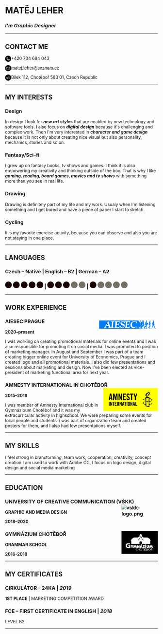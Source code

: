 # MATĚJ LEHER 

### *I'm Graphic Designer*
-----------------
## CONTACT ME

<img src="./images/phone-call.png" alt="phone-call.png" width="20" image align="left"/> +420 734 684 043 

<img src="./images/email.png" alt="email.png" width="20" image align="left"/> matej.leher@seznam.cz

<img src="./images/map-outline-inside-a-circle.png" alt="map-outline-inside-a-circle.png" width="20" image align="left"/> Bílek 112, Chotěboř 583 01, Czech Republic

---------------------
## MY INTERESTS

### Design
In design I look for ***new art styles*** that are enabled by new technology and software tools. I also focus on ***digital design*** because it's challenging and complex work. Then I'm very interested in ***character and game design*** because it is not only about creating nice visual but also personality, mechanics, stories and so on.
### Fantasy/Sci–fi
I grew up on fantasy books, tv shows and games. I think it is also empowering my creativity and thinking outside of the box. That is why I like ***gaming, reading, board games, movies and tv shows*** with something more than you see in real life.
### Drawing
Drawing is definitely part of my life and my work. Usualy when I'm listening something and I get bored and have a piece of paper I start to sketch.
### Cycling
Ii is my favorite exercise activity, because you can observe and also you are not staying in one place.

---------------------

## LANGUAGES

### Czech – Native     |      English – B2       |       German – A2
### <img src="./images/dot.png" alt="dot.png" width="22"/>   <img src="./images/dot.png" alt="dot.png" width="22"/>   <img src="./images/dot.png" alt="dot.png" width="22"/>   <img src="./images/dot.png" alt="dot.png" width="22"/>   <img src="./images/dot.png" alt="dot.png" width="22"/> **|** <img src="./images/dot.png" alt="dot.png" width="22"/>   <img src="./images/dot.png" alt="dot.png" width="22"/>   <img src="./images/dot.png" alt="dot.png" width="22"/>   <img src="./images/grey-dot.png" alt="grey-dot.png" width="22"/>   <img src="./images/grey-dot.png" alt="grey-dot.png" width="22"/> **|** <img src="./images/dot.png" alt="dot.png" width="22"/>   <img src="./images/grey-dot.png" alt="grey-dot.png" width="22"/>   <img src="./images/grey-dot.png" alt="grey-dot.png" width="22"/>   <img src="./images/grey-dot.png" alt="grey-dot.png" width="22"/>   <img src="./images/grey-dot.png" alt="grey-dot.png" width="22"/>

----------------------
## WORK EXPERIENCE
### AIESEC PRAGUE  <img src="./images/AIESEC-Blue.png" alt="AIESEC-Blue.png" width="200" image align="right"/>
**2020–present**

I was working on creating promotional materials for online events and I was also responsible for promoting it on social media.
I was promoted to position of marketing manager. In August and September I was part of a team creating bigger online event for University of Economics, Prague and I created logo and all promotional materials. I also did few presentations and sessions about marketing and design. Now I've been elected as vice-president of marketing functional area for next year.

### AMNESTY INTERNATIONAL IN CHOTĚBOŘ <img src="./images/Amnesty-International-logo.png" alt="Amnesty-International-logo.png" width="180" image align="right"/>

**2015–2018**

I was member of Amnesty International club in Gymnázioum Chotěboř and it was my extracurricular activity in highschool.
We were preparing some events for local people and students. i was part of organization team and created posters for them, and I also had few presentations myself.

---------------
## MY SKILLS
I feel strong in branstorming, team work, cooperation, creativity, concept creation
I am used  to work with Adobe CC, I focus on logo design, digital design and social media marketing

-----------
## EDUCATION
### UNIVERSITY OF CREATIVE COMMUNICATION (VŠKK) <img src="./images/vskk-logo.png" alt="vskk-logo.png" width="120" image align="right"/>
**GRAPHIC AND MEDIA DESIGN**

**2018–2020**

### GYMNÁZIUM CHOTĚBOŘ <img src="./images/gymnazium-chotebor-logo.png" alt="gymnazium-chtorebor-logo.png" width="120" image align="right"/>

**GRAMMAR SCHOOL**

**2016-2018**

------------------
## MY CERTIFICATES

### CIRKULÁTOR – 24KA | *2019*

**1ST PLACE** | MARKETING COMPETITION AWARD

### FCE – FIRST CERTIFICATE IN ENGLISH | *2018*

LEVEL B2

-----------------
